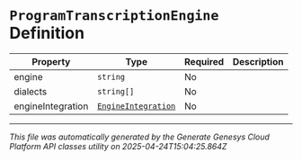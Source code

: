 # `ProgramTranscriptionEngine` Definition

| Property | Type | Required | Description |
|----------|------|----------|-------------|
| engine | `string` | No |  |
| dialects | `string[]` | No |  |
| engineIntegration | [`EngineIntegration`](engineintegration-definition.md) | No |  |

---

*This file was automatically generated by the Generate Genesys Cloud Platform API classes utility on 2025-04-24T15:04:25.864Z*